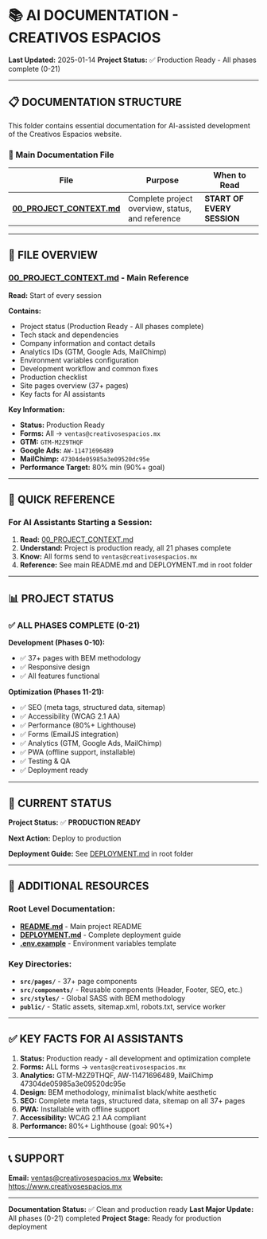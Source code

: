 # 📚 AI DOCUMENTATION - CREATIVOS ESPACIOS

**Last Updated:** 2025-01-14
**Project Status:** ✅ Production Ready - All phases complete (0-21)

---

## 📋 DOCUMENTATION STRUCTURE

This folder contains essential documentation for AI-assisted development of the Creativos Espacios website.

### 🎯 Main Documentation File

| File | Purpose | When to Read |
|------|---------|--------------|
| **[00_PROJECT_CONTEXT.md](00_PROJECT_CONTEXT.md)** | Complete project overview, status, and reference | **START OF EVERY SESSION** |

---

## 📂 FILE OVERVIEW

### [00_PROJECT_CONTEXT.md](00_PROJECT_CONTEXT.md) - Main Reference

**Read:** Start of every session

**Contains:**
- Project status (Production Ready - All phases complete)
- Tech stack and dependencies
- Company information and contact details
- Analytics IDs (GTM, Google Ads, MailChimp)
- Environment variables configuration
- Development workflow and common fixes
- Production checklist
- Site pages overview (37+ pages)
- Key facts for AI assistants

**Key Information:**
- **Status:** Production Ready
- **Forms:** All → `ventas@creativosespacios.mx`
- **GTM:** `GTM-M2Z9THQF`
- **Google Ads:** `AW-11471696489`
- **MailChimp:** `47304de05985a3e09520dc95e`
- **Performance Target:** 80% min (90%+ goal)

---

## 🎯 QUICK REFERENCE

### For AI Assistants Starting a Session:

1. **Read:** [00_PROJECT_CONTEXT.md](00_PROJECT_CONTEXT.md)
2. **Understand:** Project is production ready, all 21 phases complete
3. **Know:** All forms send to `ventas@creativosespacios.mx`
4. **Reference:** See main README.md and DEPLOYMENT.md in root folder

---

## 📊 PROJECT STATUS

### ✅ ALL PHASES COMPLETE (0-21)

**Development (Phases 0-10):**
- ✅ 37+ pages with BEM methodology
- ✅ Responsive design
- ✅ All features functional

**Optimization (Phases 11-21):**
- ✅ SEO (meta tags, structured data, sitemap)
- ✅ Accessibility (WCAG 2.1 AA)
- ✅ Performance (80%+ Lighthouse)
- ✅ Forms (EmailJS integration)
- ✅ Analytics (GTM, Google Ads, MailChimp)
- ✅ PWA (offline support, installable)
- ✅ Testing & QA
- ✅ Deployment ready

---

## 🚀 CURRENT STATUS

**Project Status:** ✅ **PRODUCTION READY**

**Next Action:** Deploy to production

**Deployment Guide:** See [DEPLOYMENT.md](../DEPLOYMENT.md) in root folder

---

## 🔗 ADDITIONAL RESOURCES

### Root Level Documentation:
- **[README.md](../README.md)** - Main project README
- **[DEPLOYMENT.md](../DEPLOYMENT.md)** - Complete deployment guide
- **[.env.example](../.env.example)** - Environment variables template

### Key Directories:
- **`src/pages/`** - 37+ page components
- **`src/components/`** - Reusable components (Header, Footer, SEO, etc.)
- **`src/styles/`** - Global SASS with BEM methodology
- **`public/`** - Static assets, sitemap.xml, robots.txt, service worker

---

## ✅ KEY FACTS FOR AI ASSISTANTS

1. **Status:** Production ready - all development and optimization complete
2. **Forms:** ALL forms → `ventas@creativosespacios.mx`
3. **Analytics:** GTM-M2Z9THQF, AW-11471696489, MailChimp 47304de05985a3e09520dc95e
4. **Design:** BEM methodology, minimalist black/white aesthetic
5. **SEO:** Complete meta tags, structured data, sitemap on all 37+ pages
6. **PWA:** Installable with offline support
7. **Accessibility:** WCAG 2.1 AA compliant
8. **Performance:** 80%+ Lighthouse (goal: 90%+)

---

## 📞 SUPPORT

**Email:** ventas@creativosespacios.mx
**Website:** https://www.creativosespacios.mx

---

**Documentation Status:** ✅ Clean and production ready
**Last Major Update:** All phases (0-21) completed
**Project Stage:** Ready for production deployment
